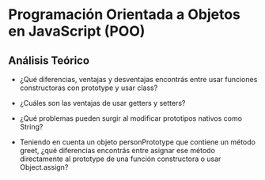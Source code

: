 # Programación Orientada a Objetos en JavaScript (POO)

## Análisis Teórico

- ¿Qué diferencias, ventajas y desventajas encontrás entre usar funciones constructoras con prototype y usar class?


- ¿Cuáles son las ventajas de usar getters y setters?



- ¿Qué problemas pueden surgir al modificar prototipos nativos como String?



- Teniendo en cuenta un objeto personPrototype que contiene un método greet, ¿qué diferencias encontrás entre asignar ese método directamente al prototype de una función constructora o usar Object.assign?
